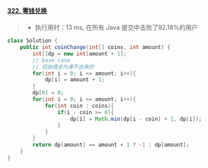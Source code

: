 #### [322. 零钱兑换](https://leetcode-cn.com/problems/coin-change/)

> - 执行用时：13 ms, 在所有 Java 提交中击败了92.18%的用户

```java
class Solution {
    public int coinChange(int[] coins, int amount) {
        int[]dp = new int[amount + 1];
        // base case
        // 初始值全为凑不出来的
        for(int i = 0; i <= amount; i++){
            dp[i] = amount + 1;
        }
        dp[0] = 0;
        for(int i = 0; i <= amount; i++){
            for(int coin : coins){
                if(i - coin >= 0){
                    dp[i] = Math.min(dp[i - coin] + 1, dp[i]);
                }
            }
        }
        return dp[amount] == amount + 1 ? -1 : dp[amount];
    }
}
```
